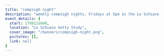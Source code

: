 ```yaml
---
title: "compsigh night"
description: "weekly compsigh nights, Fridays at 5pm in the Lo Schiavo Getty Study. come chill and play some card & board games, or hack on your next project with a friend. and yes, we'll have snacks. :)"
event_details: {
  start: 1708131600,
  location: "Lo Schiavo Getty Study",
  cover_image: "/banners/compsigh-night.png",
  pictures: [],
  link: null
}
---
```

